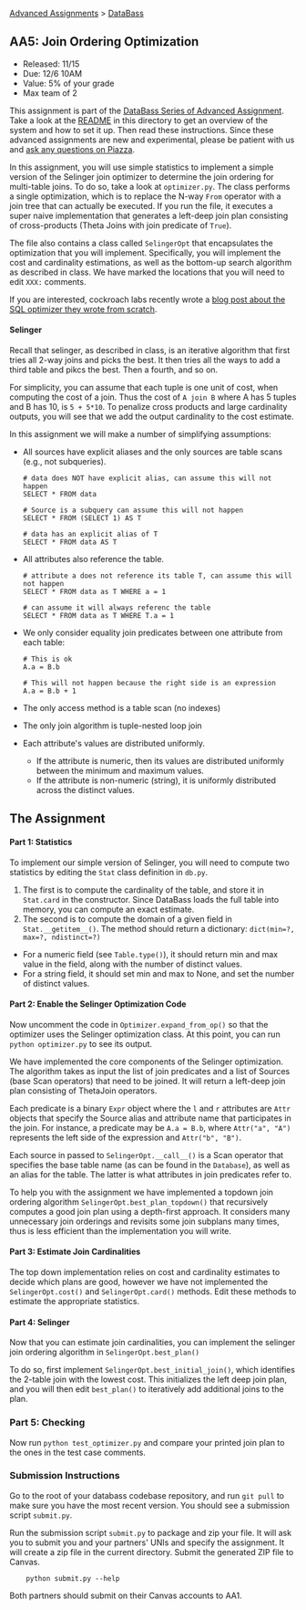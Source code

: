 [Advanced Assignments](./) > [DataBass](./databass)

## AA5: Join Ordering Optimization


* Released: 11/15
* Due: 12/6 10AM
* Value: 5% of your grade
* Max team of 2

This assignment is part of the [DataBass Series of Advanced Assignment](./).  Take a look at the [README](./) in this directory to get an overview of the system and how to set it up.  Then read these instructions.  Since these advanced assignments are new and experimental, please be patient with us and [ask any questions on Piazza](https://piazza.com/class/jgwnwiy186d6pu).

In this assignment, you will use simple statistics to implement a simple version of the Selinger join optimizer to determine the join ordering for multi-table joins.
To do so, take a look at `optimizer.py`.  The class performs a single optimization, which is to replace the N-way `From` operator with a join tree that can actually be executed.
If you run the file, it executes a super naive implementation that generates a left-deep join plan consisting of cross-products (Theta Joins with join predicate of `True`).   

The file also contains a class called `SelingerOpt` that encapsulates the optimization that you will implement.  Specifically, you will implement the cost and cardinality estimations, as well as the bottom-up search algorithm as described in class.  We have marked the locations that you will need to edit `XXX:` comments.

If you are interested, cockroach labs recently wrote a [blog post about the SQL optimizer they wrote from scratch](https://www.cockroachlabs.com/blog/building-cost-based-sql-optimizer/).


#### Selinger

Recall that selinger, as described in class, is an iterative algorithm that first tries all 2-way joins and picks the best.  It then tries all the ways to add a third table and pikcs the best.  Then a fourth, and so on.  

For simplicity, you can assume that each tuple is one unit of cost, when computing the cost of a join. Thus the cost of `A join B` where A has 5 tuples and B has 10, is `5 + 5*10`.   To penalize cross products and large cardinality outputs, you will see that we add the output cardinality to the cost estimate.

In this assignment we will make a number of simplifying assumptions:

* All sources have explicit aliases and the only sources are table scans  (e.g., not subqueries).  

      # data does NOT have explicit alias, can assume this will not happen
      SELECT * FROM data    
      
      # Source is a subquery can assume this will not happen
      SELECT * FROM (SELECT 1) AS T
      
      # data has an explicit alias of T
      SELECT * FROM data AS T

* All attributes also reference the table.  

      # attribute a does not reference its table T, can assume this will not happen
      SELECT * FROM data as T WHERE a = 1 
      
      # can assume it will always referenc the table 
      SELECT * FROM data as T WHERE T.a = 1 

* We only consider equality join predicates between one attribute from each table:

      # This is ok
      A.a = B.b  

      # This will not happen because the right side is an expression
      A.a = B.b + 1

* The only access method is a table scan (no indexes)
* The only join algorithm is tuple-nested loop join
* Each attribute's values are distributed uniformly. 
  * If the attribute is numeric, then its values are distributed uniformly between the minimum and maximum values.  
  * If the attribute is non-numeric (string), it is uniformly distributed across the distinct values.

## The Assignment


#### Part 1: Statistics

To implement our simple version of Selinger, you will need to compute two statistics by editing the `Stat` class definition in `db.py`.   

1. The first is to compute the cardinality of the table, and store it in `Stat.card` in the constructor.  Since DataBass loads the full table into memory, you can compute an exact estimate.     
1. The second is to compute the domain of a given field in `Stat.__getitem__()`.    The method should return a dictionary: `dict(min=?, max=?, ndistinct=?)`
  * For a numeric field (see `Table.type()`), it should return min and max value in the field, along with the number of distinct values.
  * For a string field, it should set min and max to None, and set the number of distinct values.


#### Part 2: Enable the Selinger Optimization Code

Now uncomment the code in `Optimizer.expand_from_op()` so that the optimizer uses the Selinger optimization class.   At this point, you can run `python optimizer.py` to see its output.

We have implemented the core components of the Selinger optimization.  The algorithm takes as input the list of join predicates and a list of Sources (base Scan operators) that need to be joined.  It will return a left-deep join plan consisting of ThetaJoin operators.

Each predicate is a binary `Expr` object where the `l` and `r` attributes are `Attr` objects that specify the Source alias and attribute name that participates in the join.  For instance, a predicate may be `A.a = B.b`, where `Attr("a", "A")` represents the left side of the expression and `Attr("b", "B")`.  

Each source in passed to `SelingerOpt.__call__()` is a Scan operator that specifies the base table name (as can be found in the `Database`), as well as an alias for the table.    The latter is what attributes in join predicates refer to.

To help you with the assignment we have implemented a topdown join ordering algorithm `SelingerOpt.best_plan_topdown()` that recursively computes a good join plan using a depth-first approach.   It considers many unnecessary join orderings and revisits some join subplans many times, thus is less efficient than the implementation you will write. 

#### Part 3: Estimate Join Cardinalities

The top down implementation relies on cost and cardinality estimates to decide which plans are good, however we have not implemented the `SelingerOpt.cost()` and `SelingerOpt.card()` methods.  Edit these methods to estimate the appropriate statistics.  

#### Part 4: Selinger

Now that you can estimate join cardinalities, you can implement the selinger join ordering algorithm in `SelingerOpt.best_plan()`    

To do so, first implement `SelingerOpt.best_initial_join()`, which identifies the 2-table join with the lowest cost.  This initializes the left deep join plan, and you will then edit `best_plan()` to iteratively add additional joins to the plan.

### Part 5: Checking

Now run `python test_optimizer.py` and compare your printed join plan to the ones in the test case comments.

### Submission Instructions


Go to the root of your databass codebase repository, and run `git pull` to make sure you have the most recent version.  You should see a submission script `submit.py`.

Run the submission script `submit.py` to package and zip your file.  It will ask you to submit you and your partners' UNIs and specify the assignment. It will create a zip file in the current directory.  Submit the generated ZIP file to Canvas. 

        python submit.py --help

Both partners should submit on their Canvas accounts to AA1.
